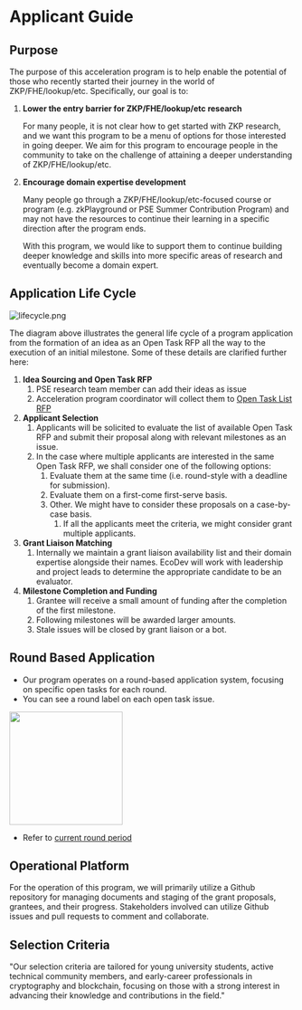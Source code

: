 # Applicant Guide

## Purpose

The purpose of this acceleration program is to help enable the potential of
those who recently started their journey in the world of ZKP/FHE/lookup/etc.
Specifically, our goal is to:

1. **Lower the entry barrier for ZKP/FHE/lookup/etc research**

    For many people, it is not clear how to get started with ZKP research, and
    we want this program to be a menu of options for those interested in going
    deeper. We aim for this program to encourage people in the community to
    take on the challenge of attaining a deeper understanding of ZKP/FHE/lookup/etc.

2. **Encourage domain expertise development**

    Many people go through a ZKP/FHE/lookup/etc-focused course or program (e.g.
    zkPlayground or PSE Summer Contribution Program) and may not have the
    resources to continue their learning in a specific direction after the
    program ends.

    With this program, we would like to support them to continue building
    deeper knowledge and skills into more specific areas of research and
    eventually become a domain expert.

## Application Life Cycle

![lifecycle.png](../Image/lifecycle.jpeg)

The diagram above illustrates the general life cycle of a program application
from the formation of an idea as an Open Task RFP all the way to the execution
of an initial milestone. Some of these details are clarified further here:

1. **Idea Sourcing and Open Task RFP**
    1. PSE research team member can add their ideas as issue
    2. Acceleration program coordinator will collect them to [Open Task List RFP](./Open-Task-RFP-List.md)
2. **Applicant Selection**
    1. Applicants will be solicited to evaluate the list of available Open Task
    RFP and submit their proposal along with relevant milestones as an issue.
    2. In the case where multiple applicants are interested in the same Open
    Task RFP, we shall consider one of the following options:
        1. Evaluate them at the same time (i.e. round-style with a deadline for submission).
        2. Evaluate them on a first-come first-serve basis.
        3. Other. We might have to consider these proposals on a case-by-case basis.
            1. If all the applicants meet the criteria, we might consider grant
            multiple applicants.
3. **Grant Liaison Matching**
    1. Internally we maintain a grant liaison availability list and their
    domain expertise alongside their names. EcoDev will work with leadership
    and project leads to determine the appropriate candidate to be an evaluator.
4. **Milestone Completion and Funding**
    1. Grantee will receive a small amount of funding after the completion of
    the first milestone.
    2. Following milestones will be awarded larger amounts.
    3. Stale issues will be closed by grant liaison or a bot.

## Round Based Application

* Our program operates on a round-based application system, focusing on specific open tasks for each round.
* You can see a round label on each open task issue.
<img src="../Image/round.png" width="200"/>

* Refer to [current round period](https://github.com/privacy-scaling-explorations/acceleration-program#Round-Based-Application)

## Operational Platform

For the operation of this program, we will primarily utilize a Github repository
for managing documents and staging of the grant proposals, grantees, and their
progress. Stakeholders involved can utilize Github issues and pull requests to
comment and collaborate.

## Selection Criteria

"Our selection criteria are tailored for young university students, active technical community members, and early-career professionals in cryptography and blockchain, focusing on those with a strong interest in advancing their knowledge and contributions in the field."
